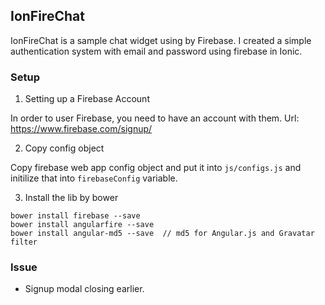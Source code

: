 ## IonFireChat

IonFireChat is a sample chat widget using by Firebase. I created a simple authentication system with email and password using firebase in Ionic.

### Setup

1. Setting up a Firebase Account

In order to user Firebase, you need to have an account with them. Url: https://www.firebase.com/signup/

2. Copy config object

Copy firebase web app config object and put it into `js/configs.js` and initilize that into `firebaseConfig` variable.

3. Install the lib by bower

```
bower install firebase --save
bower install angularfire --save
bower install angular-md5 --save  // md5 for Angular.js and Gravatar filter
```

### Issue
  - Signup modal closing earlier.

